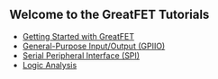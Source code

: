 ## Welcome to the GreatFET Tutorials

* [Getting Started with GreatFET](getting-started)
* [General-Purpose Input/Output (GPIIO)](gpio)
* [Serial Peripheral Interface (SPI)](spi)
* [Logic Analysis](logic-analysis)
